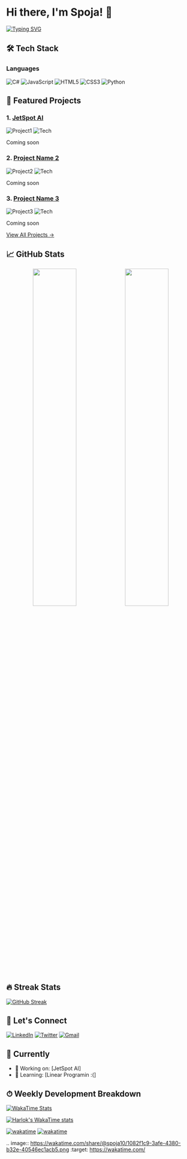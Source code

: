 # Hi there, I'm Spoja! 👋

[![Typing SVG](https://readme-typing-svg.demolab.com?font=Fira+Code&pause=1000&color=38F7A7&width=435&lines=Full+Stack+Developer;Open+Source+Contributor;Tech+Enthusiast)](https://git.io/typing-svg)

## 🛠 Tech Stack

### Languages
![C#](https://img.shields.io/badge/C%23-239120?style=flat-square&logo=c-sharp&logoColor=white)
![JavaScript](https://img.shields.io/badge/JavaScript-F7DF1E?style=flat-square&logo=javascript&logoColor=black)
![HTML5](https://img.shields.io/badge/HTML5-E34F26?style=flat-square&logo=html5&logoColor=white)
![CSS3](https://img.shields.io/badge/CSS3-1572B6?style=flat-square&logo=css3&logoColor=white)
![Python](https://img.shields.io/badge/Python-3776AB?style=flat-square&logo=python&logoColor=white)

## 🚀 Featured Projects

### 1. [JetSpot AI](https://github.com/spoja-10/project1)
![Project1](https://img.shields.io/badge/Status-Live-success?style=flat-square)
![Tech](https://img.shields.io/badge/Tech-C%23%2C.NET%2CReact-informational?style=flat-square)
  
Coming soon

### 2. [Project Name 2](https://github.com/spoja-10/project2)
![Project2](https://img.shields.io/badge/Status-Development-yellow?style=flat-square)
![Tech](https://img.shields.io/badge/Tech-Python%2CJavaScript-blue?style=flat-square)
  
Coming soon

### 3. [Project Name 3](https://github.com/spoja-10/project3)
![Project3](https://img.shields.io/badge/Status-Maintained-blue?style=flat-square)
![Tech](https://img.shields.io/badge/Tech-HTML%2CCSS%2CJS-important?style=flat-square)
  
Coming soon

[View All Projects →](https://github.com/spoja-10?tab=repositories)

## 📈 GitHub Stats

<div align="center">
  <img width="48%" src="https://github-readme-stats.vercel.app/api?username=spoja-10&show_icons=true&theme=radical" />
  <img width="48%" src="https://github-readme-stats.vercel.app/api/top-langs/?username=spoja-10&layout=compact&theme=radical&hide=roff,shell" />
</div>

## 🔥 Streak Stats

[![GitHub Streak](https://streak-stats.demolab.com/?user=spoja-10&theme=radical)](https://git.io/streak-stats)

## 🤝 Let's Connect

[![LinkedIn](https://img.shields.io/badge/LinkedIn-0077B5?style=for-the-badge&logo=linkedin&logoColor=white)](https://linkedin.com/in/your-profile)
[![Twitter](https://img.shields.io/badge/Twitter-1DA1F2?style=for-the-badge&logo=twitter&logoColor=white)](https://twitter.com/your-handle)
[![Gmail](https://img.shields.io/badge/Gmail-D14836?style=for-the-badge&logo=gmail&logoColor=white)](mailto:your-email@gmail.com)

## 🎯 Currently

- 🔭 Working on: [JetSpot AI]
- 🌱 Learning: [Linear Programin :(]

## ⏱ Weekly Development Breakdown

[![WakaTime Stats](https://wakatime.com/share/@spoja10/bc3b7770-4f41-433c-93e5-419adfa90330.svg)](https://wakatime.com/@spoja10)


[![Harlok's WakaTime stats](https://github-readme-stats.vercel.app/api/wakatime?username=spoja10)](https://github.com/anuraghazra/github-readme-stats)

[![wakatime](https://wakatime.com/badge/user/ed7af627-b276-4f23-9f34-51f67396c7b0.svg)](https://wakatime.com/@spoja10)
[![wakatime](https://wakatime.com/badge/user/ed7af627-b276-4f23-9f34-51f67396c7b0.svg)](https://wakatime.com/@ed7af627-b276-4f23-9f34-51f67396c7b0)

.. image:: https://wakatime.com/share/@spoja10/1082f1c9-3afe-4380-b32e-40546ec1acb5.png
    :target: https://wakatime.com/
